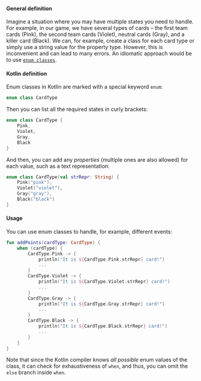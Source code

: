 #### General definition

Imagine a situation where you may have multiple states you need to handle. 
For example, in our game, we have several types of cards – the first team cards (Pink), 
the second team cards (Violet), neutral cards (Gray), and a killer card (Black). 
We can, for example, create a class for each card type or simply use a string value for the property type. 
However, this is inconvenient and can lead to many errors.
An idiomatic approach would be to use [`enum classes`](https://kotlinlang.org/docs/enum-classes.html).

#### Kotlin definition

Enum classes in Kotlin are marked with a special keyword `enum`:

```kotlin
enum class CardType
```

Then you can list all the required states in curly brackets:

```kotlin
enum class CardType {
    Pink,
    Violet,
    Gray,
    Black
}
```

And then, you can add any _properties_ (multiple ones are also allowed) for each value, such as a text representation:

```kotlin
enum class CardType(val strRepr: String) {
    Pink("pink"),
    Violet("violet"),
    Gray("gray"),
    Black("black")
}
```

#### Usage

You can use enum classes to handle, for example, different events:

```kotlin
fun addPoints(cardType: CardType) {
    when (cardType) {
        CardType.Pink -> {
            println("It is ${CardType.Pink.strRepr} card!")
            ...
        }
        CardType.Violet -> {
            println("It is ${CardType.Violet.strRepr} card!")
            ...
        }
        CardType.Gray -> {
            println("It is ${CardType.Gray.strRepr} card!")
            ...
        }
        CardType.Black -> {
            println("It is ${CardType.Black.strRepr} card!")
            ...
        }
    }
}
```

Note that since the Kotlin compiler knows _all possible_ enum values of the class, 
it can check for exhaustiveness of `when`, and thus,
you can omit the `else` branch inside `when`.
